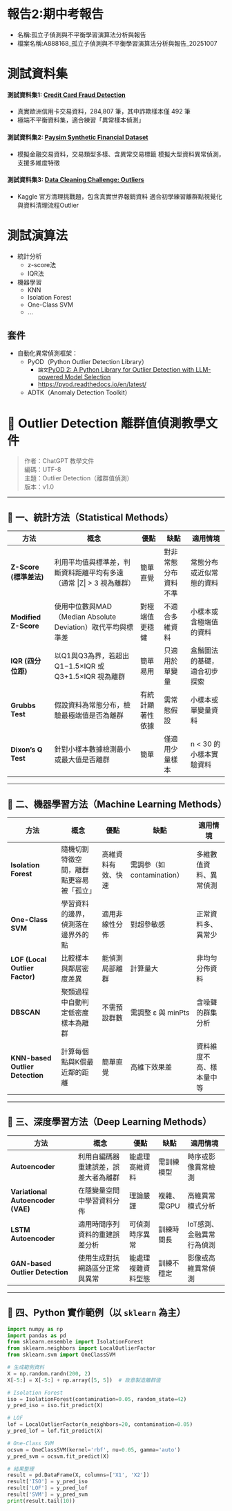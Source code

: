 ## 
# 報告2:期中考報告
- 名稱:孤立子偵測與不平衡學習演算法分析與報告
- 檔案名稱:A888168_孤立子偵測與不平衡學習演算法分析與報告_20251007
# 測試資料集
#### 測試資料集1: [Credit Card Fraud Detection](kaggle.com/datasets/mlg-ulb/creditcardfraud)
- 真實歐洲信用卡交易資料，284,807 筆，其中詐欺樣本僅 492 筆	
- 極端不平衡資料集，適合練習「異常樣本偵測」
#### 測試資料集2: [Paysim Synthetic Financial Dataset](kaggle.com/datasets/ealaxi/paysim1)
- 模擬金融交易資料，交易類型多樣、含異常交易標籤	模擬大型資料異常偵測，支援多維度特徵
#### 測試資料集3: [Data Cleaning Challenge: Outliers](kaggle.com/code/rtatman/data-cleaning-challenge-outliers)
- Kaggle 官方清理挑戰題，包含真實世界報銷資料	適合初學練習離群點視覺化與資料清理流程Outlier

# 測試演算法
- 統計分析
  - z-score法
  - IQR法
- 機器學習
  - KNN
  - Isolation Forest
  - One-Class SVM
  -  ...
## 套件
- 自動化異常偵測框架：
  - PyOD（Python Outlier Detection Library）
    - `論文`[PyOD 2: A Python Library for Outlier Detection with LLM-powered Model Selection](https://www.arxiv.org/abs/2412.12154)
    - https://pyod.readthedocs.io/en/latest/
  - ADTK（Anomaly Detection Toolkit）

# 📘 Outlier Detection 離群值偵測教學文件

> 作者：ChatGPT 教學文件  
> 編碼：UTF-8  
> 主題：Outlier Detection（離群值偵測）  
> 版本：v1.0  

---

## 🧮 一、統計方法（Statistical Methods）

| 方法 | 概念 | 優點 | 缺點 | 適用情境 |
|------|------|------|------|-----------|
| **Z-Score (標準差法)** | 利用平均值與標準差，判斷資料距離平均有多遠（通常 \|Z\| > 3 視為離群） | 簡單直覺 | 對非常態分布資料不準 | 常態分布或近似常態的資料 |
| **Modified Z-Score** | 使用中位數與MAD（Median Absolute Deviation）取代平均與標準差 | 對極端值更穩健 | 不適合多維資料 | 小樣本或含極端值的資料 |
| **IQR (四分位距)** | 以Q1與Q3為界，若超出 Q1−1.5×IQR 或 Q3+1.5×IQR 視為離群 | 簡單易用 | 只適用於單變量 | 盒鬚圖法的基礎，適合初步探索 |
| **Grubbs Test** | 假設資料為常態分布，檢驗最極端值是否為離群 | 有統計顯著性依據 | 需常態假設 | 小樣本或單變量資料 |
| **Dixon’s Q Test** | 針對小樣本數據檢測最小或最大值是否離群 | 簡單 | 僅適用少量樣本 | n < 30 的小樣本實驗資料 |

---

## 🤖 二、機器學習方法（Machine Learning Methods）

| 方法 | 概念 | 優點 | 缺點 | 適用情境 |
|------|------|------|------|-----------|
| **Isolation Forest** | 隨機切割特徵空間，離群點更容易被「孤立」 | 高維資料有效、快速 | 需調參（如 contamination） | 多維數值資料、異常偵測 |
| **One-Class SVM** | 學習資料的邊界，偵測落在邊界外的點 | 適用非線性分佈 | 對超參敏感 | 正常資料多、異常少 |
| **LOF (Local Outlier Factor)** | 比較樣本與鄰居密度差異 | 能偵測局部離群 | 計算量大 | 非均勻分佈資料 |
| **DBSCAN** | 聚類過程中自動判定低密度樣本為離群 | 不需預設群數 | 需調整 ε 與 minPts | 含噪聲的群集分析 |
| **KNN-based Outlier Detection** | 計算每個點與K個最近鄰的距離 | 簡單直覺 | 高維下效果差 | 資料維度不高、樣本量中等 |

---

## 🧠 三、深度學習方法（Deep Learning Methods）

| 方法 | 概念 | 優點 | 缺點 | 適用情境 |
|------|------|------|------|-----------|
| **Autoencoder** | 利用自編碼器重建誤差，誤差大者為離群 | 能處理高維資料 | 需訓練模型 | 時序或影像異常檢測 |
| **Variational Autoencoder (VAE)** | 在隱變量空間中學習資料分佈 | 理論嚴謹 | 複雜、需GPU | 高維異常模式分析 |
| **LSTM Autoencoder** | 適用時間序列資料的重建誤差分析 | 可偵測時序異常 | 訓練時間長 | IoT感測、金融異常行為偵測 |
| **GAN-based Outlier Detection** | 使用生成對抗網路區分正常與異常 | 能處理複雜資料型態 | 訓練不穩定 | 影像或高維異常偵測 |

---

## 🧰 四、Python 實作範例（以 `sklearn` 為主）

```python
import numpy as np
import pandas as pd
from sklearn.ensemble import IsolationForest
from sklearn.neighbors import LocalOutlierFactor
from sklearn.svm import OneClassSVM

# 生成範例資料
X = np.random.randn(200, 2)
X[-5:] = X[-5:] + np.array([5, 5])  # 故意製造離群值

# Isolation Forest
iso = IsolationForest(contamination=0.05, random_state=42)
y_pred_iso = iso.fit_predict(X)

# LOF
lof = LocalOutlierFactor(n_neighbors=20, contamination=0.05)
y_pred_lof = lof.fit_predict(X)

# One-Class SVM
ocsvm = OneClassSVM(kernel='rbf', nu=0.05, gamma='auto')
y_pred_svm = ocsvm.fit_predict(X)

# 結果整理
result = pd.DataFrame(X, columns=['X1', 'X2'])
result['ISO'] = y_pred_iso
result['LOF'] = y_pred_lof
result['SVM'] = y_pred_svm
print(result.tail(10))
```
